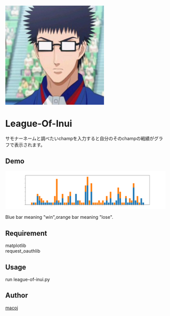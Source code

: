 ![乾](https://github.com/macoJ-J/League-Of-Inui/blob/images/inuiFace.jpg)

# League-Of-Inui
サモナーネームと調べたいchampを入力すると自分のそのchampの戦績がグラフで表示されます。

## Demo
![sample](https://github.com/macoJ-J/League-Of-Inui/blob/images/sample.png)

Blue bar meaning "win",orange bar meaning "lose".

## Requirement
matplotlib  
request_oauthlib

## Usage
run league-of-inui.py

## Author

[macoj](https://github.com/macoJ-J)
